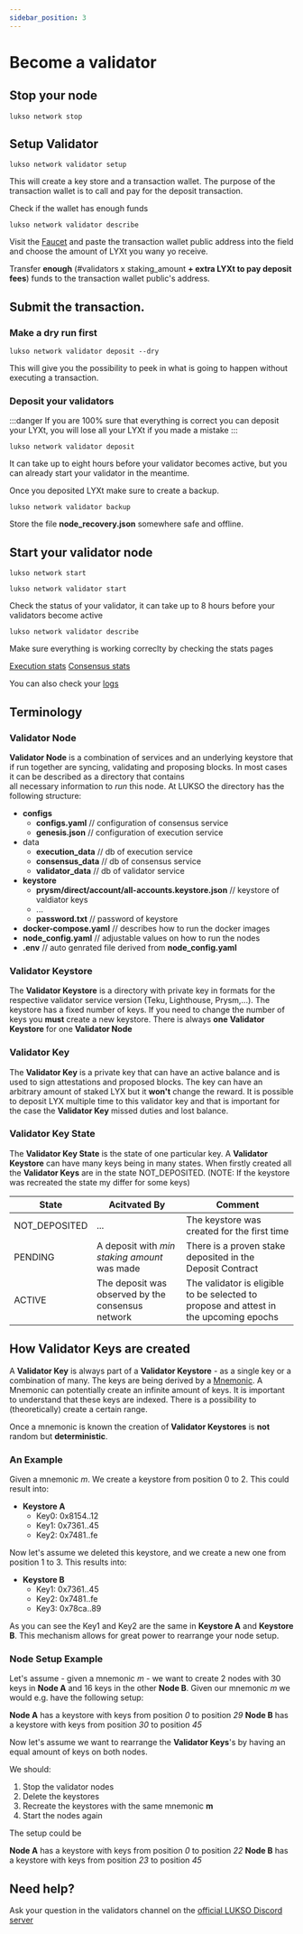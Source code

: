 ```yaml
---
sidebar_position: 3
---
```


# Become a validator

## Stop your node
```
lukso network stop
```

## Setup Validator

 ```
 lukso network validator setup
 ```

 This will create a key store and a transaction wallet. The purpose of the transaction wallet is to call and pay for the deposit transaction. 

Check if the wallet has enough funds

 ```
 lukso network validator describe
 ```

 Visit the [Faucet](https://faucet.l16.lukso.network) and paste the transaction wallet public address into the field and choose the amount of LYXt you wany yo receive.

 Transfer **enough** (#validators x staking_amount **+ extra LYXt to pay deposit fees**) funds to the transaction wallet public's address.

 ## Submit the transaction.

 ### Make a dry run first

 ```
 lukso network validator deposit --dry
 ```

 This will give you the possibility to peek in what is going to happen without executing a transaction.

### Deposit your validators

 :::danger
If you are 100% sure that everything is correct you can deposit your LYXt, you will lose all your LYXt if you made a mistake
 :::

 ```
 lukso network validator deposit
 ```

 It can take up to eight hours before your validator becomes active, but you can already start your validator in the meantime.

 Once you deposited LYXt make sure to create a backup.

 ```
 lukso network validator backup
 ```

 Store the file **node_recovery.json** somewhere safe and offline.

 ## Start your validator node

```
lukso network start
```
```
lukso network validator start
```

Check the status of your validator, it can take up to 8 hours before your validators become active
 ```
 lukso network validator describe
 ```

Make sure everything is working correclty by checking the stats pages
 
[Execution stats](https://stats.execution.l16.lukso.network)
[Consensus stats](https://stats.execution.l16.lukso.network)

 You can also check your [logs](./l16-logs.md)

 
## Terminology

### Validator Node 

**Validator Node** is a combination of services and an underlying keystore that if run together are 
syncing, validating and proposing blocks. In most cases it can be described as a directory that contains  
all necessary information to *run* this node. At LUKSO the directory has the following structure:

* **configs**
  * **configs.yaml**   // configuration of consensus service
  * **genesis.json**   // configuration of execution service
* data
  * **execution_data**   // db of execution service
  * **consensus_data**   // db of consensus service
  * **validator_data**   // db of validator service
* **keystore** 
  * **prysm/direct/account/all-accounts.keystore.json**     // keystore of valdiator keys
  * ...
  * **password.txt**        // password of keystore
* **docker-compose.yaml** // describes how to run the docker images
* **node_config.yaml**   // adjustable values on how to run the nodes
* **.env**   // auto genrated file derived from **node_config.yaml**


### Validator Keystore

The **Validator Keystore** is a directory with private key in formats for the respective validator service 
version (Teku, Lighthouse, Prysm,...). The keystore has a fixed number of keys. If you need to change
the number of keys you **must** create a new keystore. There is always **one** **Validator Keystore** for
one **Validator Node**

### Validator Key

The **Validator Key** is a private key that can have an active balance and is used to sign attestations
and proposed blocks. The key can have an arbitrary amount of staked LYX but it **won't** change the reward.
It is possible to deposit LYX multiple time to this validator key and that is important for the case the **Validator Key** missed duties and lost balance.

### Validator Key State

The **Validator Key State** is the state of one particular key. A **Validator Keystore** can have many
keys being in many states. When firstly created all the **Validator Keys** are in the state
NOT_DEPOSITED. (NOTE: If the keystore was recreated the state my differ for some keys)

| State         | Acitvated By | Comment |
|---------------|--|---------|
| NOT_DEPOSITED | ... | The keystore was created for the first time        |
| PENDING              | A deposit with *min staking amount* was made | There is a proven stake deposited in the Deposit Contract        |
| ACTIVE              | The deposit was observed by the consensus network |  The validator is eligible to be selected to propose and attest in the upcoming epochs       |

## How Validator Keys are created

A **Validator Key** is always part of a **Validator Keystore** - as a single key or a combination of many. The keys
are being derived by a [Mnemonic](https://wolovim.medium.com/ethereum-201-mnemonics-bb01a9108c38).
A Mnemonic can potentially create an infinite amount of keys. It is important to understand that
these keys are indexed. There is a possibility to (theoretically) create a certain range.

Once a mnemonic is known the creation of **Validator Keystores** is **not** random but **deterministic**.

### An Example

Given a mnemonic *m*. We create a keystore from position 0 to 2. This could result into:

* **Keystore A**
  * Key0: 0x8154..12
  * Key1: 0x7361..45
  * Key2: 0x7481..fe

Now let's assume we deleted this keystore, and we create a new one from position 1 to 3. This results into:

* **Keystore B**
  * Key1: 0x7361..45
  * Key2: 0x7481..fe
  * Key3: 0x78ca..89
  

As you can see the Key1 and Key2 are the same in **Keystore A** and **Keystore B**. This mechanism
allows for great power to rearrange your node setup.

### Node Setup Example

Let's assume - given a mnemonic *m* - we want to create 2 nodes with 30 keys in 
**Node A** and 16 keys in the other **Node B**.  Given our mnemonic *m* we would 
e.g. have the following setup:

**Node A** has a keystore with keys from position *0* to position *29*
**Node B** has a keystore with keys from position *30* to position *45*

Now let's assume we want to rearrange the **Validator Keys**'s by having an equal amount of keys on both nodes.

We should:
  1. Stop the validator nodes
  2. Delete the keystores
  3. Recreate the keystores with the same mnemonic **m**
  4. Start the nodes again

The setup could be

**Node A** has a keystore with keys from position *0* to position *22*
**Node B** has a keystore with keys from position *23* to position *45*

## Need help?

 Ask your question in the validators channel on the [official LUKSO Discord server](https://discord.gg/u7cmyUyw8F)

